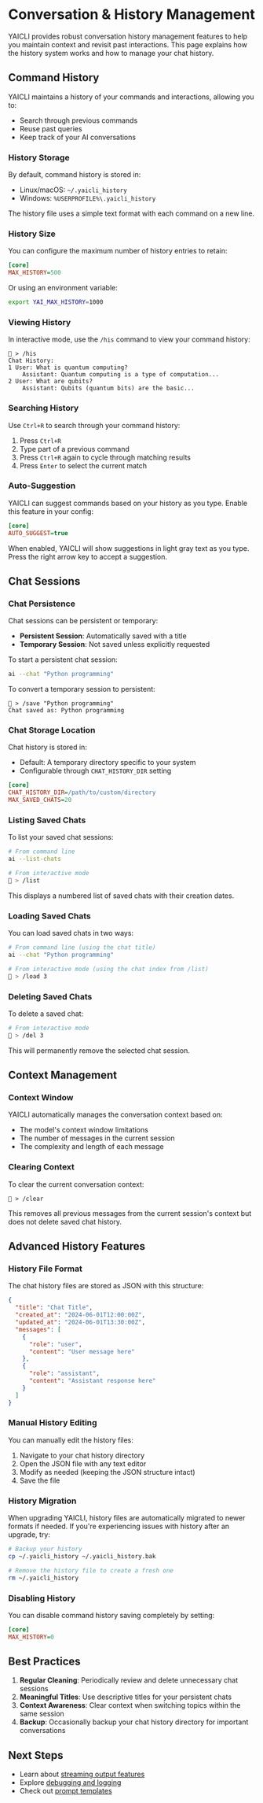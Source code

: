 # Conversation & History Management

YAICLI provides robust conversation history management features to help you maintain context and revisit past interactions. This page explains how the history system works and how to manage your chat history.

## Command History

YAICLI maintains a history of your commands and interactions, allowing you to:
- Search through previous commands
- Reuse past queries
- Keep track of your AI conversations

### History Storage

By default, command history is stored in:
- Linux/macOS: `~/.yaicli_history`
- Windows: `%USERPROFILE%\.yaicli_history`

The history file uses a simple text format with each command on a new line.

### History Size

You can configure the maximum number of history entries to retain:

```ini
[core]
MAX_HISTORY=500
```

Or using an environment variable:

```bash
export YAI_MAX_HISTORY=1000
```

### Viewing History

In interactive mode, use the `/his` command to view your command history:

```
💬 > /his
Chat History:
1 User: What is quantum computing?
    Assistant: Quantum computing is a type of computation...
2 User: What are qubits?
    Assistant: Qubits (quantum bits) are the basic...
```

### Searching History

Use `Ctrl+R` to search through your command history:

1. Press `Ctrl+R`
2. Type part of a previous command
3. Press `Ctrl+R` again to cycle through matching results
4. Press `Enter` to select the current match

### Auto-Suggestion

YAICLI can suggest commands based on your history as you type. Enable this feature in your config:

```ini
[core]
AUTO_SUGGEST=true
```

When enabled, YAICLI will show suggestions in light gray text as you type. Press the right arrow key to accept a suggestion.

## Chat Sessions

### Chat Persistence

Chat sessions can be persistent or temporary:

- **Persistent Session**: Automatically saved with a title
- **Temporary Session**: Not saved unless explicitly requested

To start a persistent chat session:

```bash
ai --chat "Python programming"
```

To convert a temporary session to persistent:

```
💬 > /save "Python programming"
Chat saved as: Python programming
```

### Chat Storage Location

Chat history is stored in:
- Default: A temporary directory specific to your system
- Configurable through `CHAT_HISTORY_DIR` setting

```ini
[core]
CHAT_HISTORY_DIR=/path/to/custom/directory
MAX_SAVED_CHATS=20
```

### Listing Saved Chats

To list your saved chat sessions:

```bash
# From command line
ai --list-chats

# From interactive mode
💬 > /list
```

This displays a numbered list of saved chats with their creation dates.

### Loading Saved Chats

You can load saved chats in two ways:

```bash
# From command line (using the chat title)
ai --chat "Python programming"

# From interactive mode (using the chat index from /list)
💬 > /load 3
```

### Deleting Saved Chats

To delete a saved chat:

```bash
# From interactive mode
💬 > /del 3
```

This will permanently remove the selected chat session.

## Context Management

### Context Window

YAICLI automatically manages the conversation context based on:
- The model's context window limitations
- The number of messages in the current session
- The complexity and length of each message

### Clearing Context

To clear the current conversation context:

```
💬 > /clear
```

This removes all previous messages from the current session's context but does not delete saved chat history.

## Advanced History Features

### History File Format

The chat history files are stored as JSON with this structure:

```json
{
  "title": "Chat Title",
  "created_at": "2024-06-01T12:00:00Z",
  "updated_at": "2024-06-01T13:30:00Z",
  "messages": [
    {
      "role": "user",
      "content": "User message here"
    },
    {
      "role": "assistant",
      "content": "Assistant response here"
    }
  ]
}
```

### Manual History Editing

You can manually edit the history files:

1. Navigate to your chat history directory
2. Open the JSON file with any text editor
3. Modify as needed (keeping the JSON structure intact)
4. Save the file

### History Migration

When upgrading YAICLI, history files are automatically migrated to newer formats if needed. If you're experiencing issues with history after an upgrade, try:

```bash
# Backup your history
cp ~/.yaicli_history ~/.yaicli_history.bak

# Remove the history file to create a fresh one
rm ~/.yaicli_history
```

### Disabling History

You can disable command history saving completely by setting:

```ini
[core]
MAX_HISTORY=0
```

## Best Practices

1. **Regular Cleaning**: Periodically review and delete unnecessary chat sessions
2. **Meaningful Titles**: Use descriptive titles for your persistent chats
3. **Context Awareness**: Clear context when switching topics within the same session
4. **Backup**: Occasionally backup your chat history directory for important conversations

## Next Steps

- Learn about [streaming output features](sse.md)
- Explore [debugging and logging](debugging.md)
- Check out [prompt templates](prompts.md)
